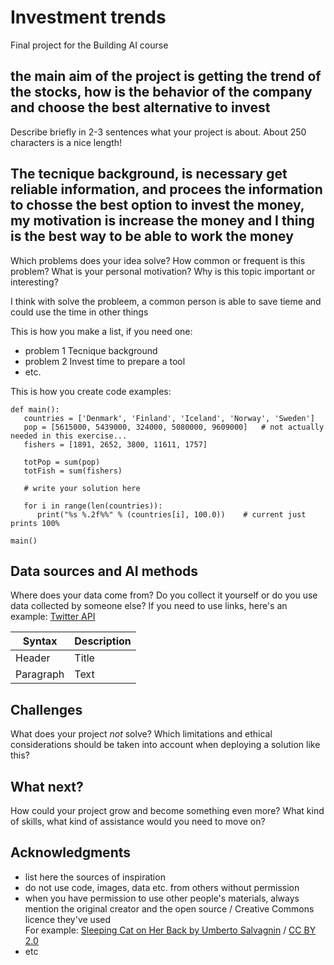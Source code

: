 
# Investment trends

Final project for the Building AI course

## the main aim of the project is getting the trend of the stocks, how is the behavior of the company and choose the best alternative to invest 

Describe briefly in 2-3 sentences what your project is about. About 250 characters is a nice length! 


## The tecnique background, is necessary get reliable information, and procees the information to chosse the best option to invest the money, my motivation is increase the money and I thing is the best way to be able to work the money 

Which problems does your idea solve? How common or frequent is this problem? What is your personal motivation? Why is this topic important or interesting?

I think with solve the probleem, a common person is able to save tieme and could use the time in other things 

This is how you make a list, if you need one:
* problem 1 Tecnique background
* problem 2 Invest time to prepare a tool
* etc.



This is how you create code examples:
```
def main():
   countries = ['Denmark', 'Finland', 'Iceland', 'Norway', 'Sweden']
   pop = [5615000, 5439000, 324000, 5080000, 9609000]   # not actually needed in this exercise...
   fishers = [1891, 2652, 3800, 11611, 1757]

   totPop = sum(pop)
   totFish = sum(fishers)

   # write your solution here

   for i in range(len(countries)):
      print("%s %.2f%%" % (countries[i], 100.0))    # current just prints 100%

main()
```


## Data sources and AI methods
Where does your data come from? Do you collect it yourself or do you use data collected by someone else?
If you need to use links, here's an example:
[Twitter API](https://developer.twitter.com/en/docs)

| Syntax      | Description |
| ----------- | ----------- |
| Header      | Title       |
| Paragraph   | Text        |

## Challenges

What does your project _not_ solve? Which limitations and ethical considerations should be taken into account when deploying a solution like this?

## What next?

How could your project grow and become something even more? What kind of skills, what kind of assistance would you  need to move on? 


## Acknowledgments

* list here the sources of inspiration 
* do not use code, images, data etc. from others without permission
* when you have permission to use other people's materials, always mention the original creator and the open source / Creative Commons licence they've used
  <br>For example: [Sleeping Cat on Her Back by Umberto Salvagnin](https://commons.wikimedia.org/wiki/File:Sleeping_cat_on_her_back.jpg#filelinks) / [CC BY 2.0](https://creativecommons.org/licenses/by/2.0)
* etc
